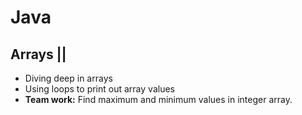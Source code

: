 # Java
## Arrays ||

- Diving deep in arrays
- Using loops to print out array values
- __Team work:__ Find maximum and minimum values in integer array.


